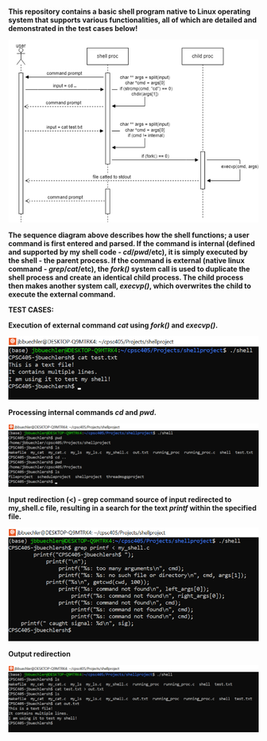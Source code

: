**This repository contains a basic shell program native to Linux operating system
that supports various functionalities, all of which are detailed and demonstrated
in the test cases below!**

![img1](./images/LLdiag.drawio.png)

**The sequence diagram above describes how the shell functions; a user command is 
first entered and parsed. If the command is internal (defined and supported
by my shell code - *cd*/*pwd*/etc), it is simply executed by the shell - the parent process. 
If the command is external (native linux command - *grep*/*cat*/etc), the *fork()* system
call is used to duplicate the shell process and create an identical child process. The child
process then makes another system call, *execvp()*, which overwrites the child to execute
the external command.**

**TEST CASES:**

**Execution of external command *cat* using *fork()* and *execvp()*.**

![img1](./images/forkandexec.png)

**Processing internal commands *cd* and *pwd*.**

![img1](./images/cdandpwd.png)

**Input redirection (<) - grep command source of input redirected to my_shell.c
file, resulting in a search for the text *printf* within the specified file.**

![img1](./images/inputredir.png)

**Output redirection**

![img1](./images/outputredir.png)

